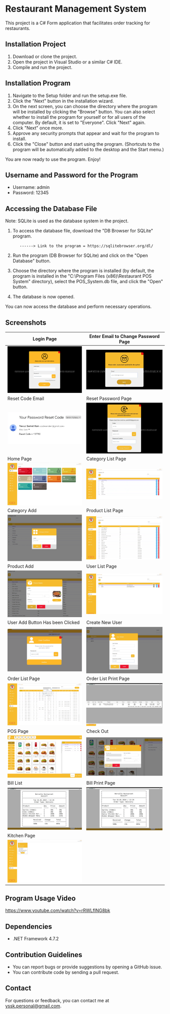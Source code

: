 # Restaurant Management System

This project is a C# Form application that facilitates order tracking for restaurants.

## Installation Project

1. Download or clone the project.
2. Open the project in Visual Studio or a similar C# IDE.
3. Compile and run the project.

## Installation Program

1. Navigate to the Setup folder and run the setup.exe file.
2. Click the "Next" button in the installation wizard.
3. On the next screen, you can choose the directory where the program will be installed by clicking the "Browse" button. You can also select whether to install the program for yourself or for all users of the computer. By default, it is set to "Everyone". Click "Next" again.
4. Click "Next" once more.
5. Approve any security prompts that appear and wait for the program to install.
6. Click the "Close" button and start using the program. (Shortcuts to the program will be automatically added to the desktop and the Start menu.)

You are now ready to use the program. Enjoy!

## Username and Password for the Program

* Username: admin
* Password: 12345

## Accessing the Database File

Note: SQLite is used as the database system in the project.

1. To access the database file, download the "DB Browser for SQLite" program.

          ------> Link to the program = https://sqlitebrowser.org/dl/
3. Run the program (DB Browser for SQLite) and click on the "Open Database" button.
4. Choose the directory where the program is installed (by default, the program is installed in the "C:\Program Files (x86)\Restaurant POS System" directory), select the POS_System.db file, and click the "Open" button.
5. The database is now opened.

You can now access the database and perform necessary operations.

## Screenshots

| Login Page | Enter Email to Change Password Page |
|------------|------------|
| ![Login Page](https://github.com/YavuzSametKan/Restaurant_POS_System/blob/master/UI_images/login.png?raw=true) | ![Enter Email to Change Password Page](https://github.com/YavuzSametKan/Restaurant_POS_System/blob/master/UI_images/passwordChange.png?raw=true) |
| Reset Code Email | Reset Password Page |
| ![Reset Code Email](https://github.com/YavuzSametKan/Restaurant_POS_System/blob/master/UI_images/sendEmailPage.png?raw=true) | ![Reset Password Page](https://github.com/YavuzSametKan/Restaurant_POS_System/blob/master/UI_images/resetCode.png?raw=true) |
| Home Page | Category List Page |
| ![Home Page](https://github.com/YavuzSametKan/Restaurant_POS_System/blob/master/UI_images/homePage.png?raw=true) | ![Category List Page](https://github.com/YavuzSametKan/Restaurant_POS_System/blob/master/UI_images/categoryListPage.png?raw=true) |
| Category Add | Product List Page |
| ![Category Add](https://github.com/YavuzSametKan/Restaurant_POS_System/blob/master/UI_images/categoryAdd.png?raw=true) | ![Product List Page](https://github.com/YavuzSametKan/Restaurant_POS_System/blob/master/UI_images/productListPage.png?raw=true) |
| Product Add | User List Page |
| ![Product Add](https://github.com/YavuzSametKan/Restaurant_POS_System/blob/master/UI_images/productAdd.png?raw=true) | ![User List Page](https://github.com/YavuzSametKan/Restaurant_POS_System/blob/master/UI_images/userListPage.png?raw=true) |
| User Add Button Has been Clicked | Create New User |
| ![User Add Button Has been Clicked](https://github.com/YavuzSametKan/Restaurant_POS_System/blob/master/UI_images/userListAddBtnToClick.png?raw=true) | ![Create New User](https://github.com/YavuzSametKan/Restaurant_POS_System/blob/master/UI_images/createNewUser.png?raw=true) |
| Order List Page | Order List Print Page |
| ![Order List Page](https://github.com/YavuzSametKan/Restaurant_POS_System/blob/master/UI_images/orderListPage.png?raw=true) | ![Order List Print Page](https://github.com/YavuzSametKan/Restaurant_POS_System/blob/master/UI_images/orderListPrint.png?raw=true) |
| POS Page | Check Out |
| ![POS Page](https://github.com/YavuzSametKan/Restaurant_POS_System/blob/master/UI_images/POSPage.png?raw=true) | ![Check Out](https://github.com/YavuzSametKan/Restaurant_POS_System/blob/master/UI_images/checkOut.png?raw=true) |
| Bill List | Bill Print Page |
| ![Bill List](https://github.com/YavuzSametKan/Restaurant_POS_System/blob/master/UI_images/billPrint.png?raw=true) | ![Bill Print Page](https://github.com/YavuzSametKan/Restaurant_POS_System/blob/master/UI_images/billPrint.png?raw=true) |
| Kitchen Page |
| ![Kitchen Page](https://github.com/YavuzSametKan/Restaurant_POS_System/blob/master/UI_images/kitchenPage.png?raw=true) |
## Program Usage Video

https://www.youtube.com/watch?v=rRWLfING8bk

## Dependencies

- .NET Framework 4.7.2

## Contribution Guidelines

- You can report bugs or provide suggestions by opening a GitHub issue.
- You can contribute code by sending a pull request.

## Contact

For questions or feedback, you can contact me at yssk.personal@gmail.com.
